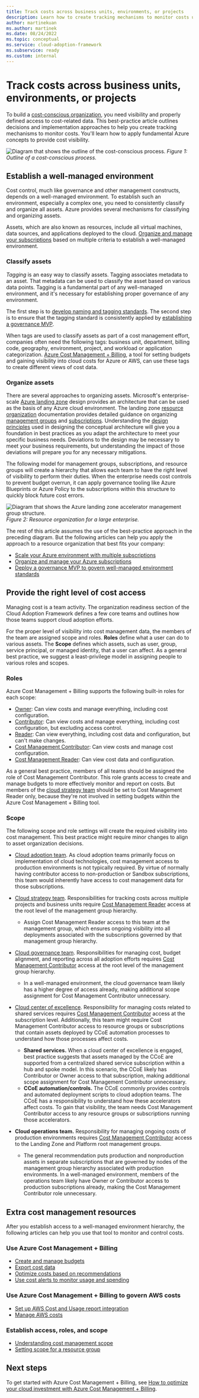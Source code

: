 ```yaml
---
title: Track costs across business units, environments, or projects
description: Learn how to create tracking mechanisms to monitor costs using the Cloud Adoption Framework for Azure.
author: martinekuan
ms.author: martinek
ms.date: 08/24/2022
ms.topic: conceptual
ms.service: cloud-adoption-framework
ms.subservice: ready
ms.custom: internal
---
```


# Track costs across business units, environments, or projects

To build a [cost-conscious organization](../../organize/cost-conscious-organization.md), you need visibility and properly defined access to cost-related data. This best-practice article outlines decisions and implementation approaches to help you create tracking mechanisms to monitor costs. You'll learn how to apply fundamental Azure concepts to provide cost visibility.

![Diagram that shows the outline of the cost-conscious process.](../../_images/ready/cost-optimization-process.png)
*Figure 1: Outline of a cost-conscious process.*

## Establish a well-managed environment

Cost control, much like governance and other management constructs, depends on a well-managed environment. To establish such an environment, especially a complex one, you need to consistently classify and organize all assets. Azure provides several mechanisms for classifying and organizing assets.

Assets, which are also known as resources, include all virtual machines, data sources, and applications deployed to the cloud. [Organize and manage your subscriptions](../azure-best-practices/organize-subscriptions.md) based on multiple criteria to establish a well-managed environment.

### Classify assets

*Tagging* is an easy way to classify assets. Tagging associates metadata to an asset. That metadata can be used to classify the asset based on various data points. Tagging is a fundamental part of any well-managed environment, and it's necessary for establishing proper governance of any environment.

The first step is to [develop naming and tagging standards](../azure-best-practices/naming-and-tagging.md). The second step is to ensure that the tagging standard is consistently applied by [establishing a governance MVP](../../govern/guides/complex/index.md).

When tags are used to classify assets as part of a cost management effort, companies often need the following tags: business unit, department, billing code, geography, environment, project, and workload or application categorization. [Azure Cost Management + Billing](/azure/cost-management-billing/), a tool for setting budgets and gaining visibility into cloud costs for Azure or AWS, can use these tags to create different views of cost data.

### Organize assets

There are several approaches to organizing assets. Microsoft's enterprise-scale [Azure landing zone](/azure/cloud-adoption-framework/ready/landing-zone/) design provides an architecture that can be used as the basis of any Azure cloud environment.  The landing zone [resource organization](/azure/cloud-adoption-framework/ready/landing-zone/design-area/resource-org) documentation provides detailed guidance on organizing [management groups](/azure/cloud-adoption-framework/ready/landing-zone/design-area/resource-org-management-groups) and [subscriptions](/azure/cloud-adoption-framework/ready/landing-zone/design-area/resource-org-management-groups). Understanding the [design principles](/azure/cloud-adoption-framework/ready/landing-zone/design-principles) used in designing the conceptual architecture will give you a foundation in best practices as you adapt the architecture to meet your specific business needs. Deviations to the design may be necessary to meet your business requirements, but understanding the impact of those deviations will prepare you for any necessary mitigations.

The following model for management groups, subscriptions, and resource groups will create a hierarchy that allows each team to have the right level of visibility to perform their duties. When the enterprise needs cost controls to prevent budget overrun, it can apply governance tooling like Azure Blueprints or Azure Policy to the subscriptions within this structure to quickly block future cost errors.

![Diagram that shows the Azure landing zone accelerator management group structure.](../landing-zone/media/sub-org.png)
*Figure 2: Resource organization for a large enterprise.*

The rest of this article assumes the use of the best-practice approach in the preceding diagram. But the following articles can help you apply the approach to a resource organization that best fits your company:

- [Scale your Azure environment with multiple subscriptions](../azure-best-practices/scale-subscriptions.md)
- [Organize and manage your Azure subscriptions](../azure-best-practices/organize-subscriptions.md)
- [Deploy a governance MVP to govern well-managed environment standards](../../govern/guides/complex/index.md)

## Provide the right level of cost access

Managing cost is a team activity. The organization readiness section of the Cloud Adoption Framework defines a few core teams and outlines how those teams support cloud adoption efforts.

For the proper level of visibility into cost management data, the members of the team are assigned scope and roles. **Roles** define what a user can do to various assets. The **Scope** defines which assets, such as user, group, service principal, or managed identity, that a user can affect. As a general best practice, we suggest a least-privilege model in assigning people to various roles and scopes.

### Roles

<!-- docutune:casing Owner Contributor Reader -->

Azure Cost Management + Billing supports the following built-in roles for each scope:

- [Owner](/azure/role-based-access-control/built-in-roles#owner): Can view costs and manage everything, including cost configuration.
- [Contributor](/azure/role-based-access-control/built-in-roles#contributor): Can view costs and manage everything, including cost configuration, but excluding access control.
- [Reader](/azure/role-based-access-control/built-in-roles#reader): Can view everything, including cost data and configuration, but can't make changes.
- [Cost Management Contributor](/azure/role-based-access-control/built-in-roles#cost-management-contributor): Can view costs and manage cost configuration.
- [Cost Management Reader](/azure/role-based-access-control/built-in-roles#cost-management-reader): Can view cost data and configuration.

As a general best practice, members of all teams should be assigned the role of Cost Management Contributor. This role grants access to create and manage budgets to more effectively monitor and report on costs. But members of the [cloud strategy team](../../organize/cloud-strategy.md) should be set to Cost Management Reader only, because they're not involved in setting budgets within the Azure Cost Management + Billing tool.

### Scope

The following scope and role settings will create the required visibility into cost management. This best practice might require minor changes to align to asset organization decisions.

- [Cloud adoption team](../../organize/cloud-adoption.md). As cloud adoption teams primarily focus on implementation of cloud technologies, cost management access to production environments is not typically required. By virtue of normally having contributor access to non-production or Sandbox subscriptions, this team would inherently have access to cost management data for those subscriptions.

- [Cloud strategy team](../../organize/cloud-strategy.md). Responsibilities for tracking costs across multiple projects and business units require [Cost Management Reader](/azure/role-based-access-control/built-in-roles#cost-management-reader) access at the root level of the management group hierarchy.

  - Assign Cost Management Reader access to this team at the management group, which ensures ongoing visibility into all deployments associated with the subscriptions governed by that management group hierarchy.

- [Cloud governance team](../../organize/cloud-governance.md). Responsibilities for managing cost, budget alignment, and reporting across all adoption efforts requires [Cost Management Contributor](/azure/role-based-access-control/built-in-roles#cost-management-contributor) access at the root level of the management group hierarchy.

  - In a well-managed environment, the cloud governance team likely has a higher degree of access already, making additional scope assignment for Cost Management Contributor unnecessary.

- [Cloud center of excellence](../../organize/cloud-center-of-excellence.md). Responsibility for managing costs related to shared services requires [Cost Management Contributor](/azure/role-based-access-control/built-in-roles#cost-management-contributor) access at the subscription level. Additionally, this team might require Cost Management Contributor access to resource groups or subscriptions that contain assets deployed by CCoE automation processes to understand how those processes affect costs.

  - **Shared services.** When a cloud center of excellence is engaged, best practice suggests that assets managed by the CCoE are supported from a centralized shared service subscription within a hub and spoke model. In this scenario, the CCoE likely has Contributor or Owner access to that subscription, making additional scope assignment for Cost Management Contributor unnecessary.
  - **CCoE automation/controls.** The CCoE commonly provides controls and automated deployment scripts to cloud adoption teams. The CCoE has a responsibility to understand how these accelerators affect costs. To gain that visibility, the team needs Cost Management Contributor access to any resource groups or subscriptions running those accelerators.

- **Cloud operations team.** Responsibility for managing ongoing costs of production environments requires [Cost Management Contributor](/azure/role-based-access-control/built-in-roles#cost-management-contributor) access to the Landing Zone and Platform root management groups.

  - The general recommendation puts production and nonproduction assets in separate subscriptions that are governed by nodes of the management group hierarchy associated with production environments. In a well-managed environment, members of the operations team likely have Owner or Contributor access to production subscriptions already, making the Cost Management Contributor role unnecessary.

## Extra cost management resources

After you establish access to a well-managed environment hierarchy, the following articles can help you use that tool to monitor and control costs.

### Use Azure Cost Management + Billing

- [Create and manage budgets](/azure/cost-management-billing/costs/tutorial-acm-create-budgets)
- [Export cost data](/azure/cost-management-billing/costs/tutorial-export-acm-data)
- [Optimize costs based on recommendations](/azure/cost-management-billing/costs/tutorial-acm-opt-recommendations)
- [Use cost alerts to monitor usage and spending](/azure/cost-management-billing/costs/cost-mgt-alerts-monitor-usage-spending)

<!-- docutune: "AWS Cost and Usage" -->

### Use Azure Cost Management + Billing to govern AWS costs

- [Set up AWS Cost and Usage report integration](/azure/cost-management-billing/costs/aws-integration-set-up-configure)
- [Manage AWS costs](/azure/cost-management-billing/costs/aws-integration-manage)

### Establish access, roles, and scope

- [Understanding cost management scope](/azure/cost-management-billing/costs/understand-work-scopes)
- [Setting scope for a resource group](/azure/role-based-access-control/quickstart-assign-role-user-portal)

## Next steps

To get started with Azure Cost Management + Billing, see [How to optimize your cloud investment with Azure Cost Management + Billing](/azure/cost-management-billing/costs/cost-mgt-best-practices).
